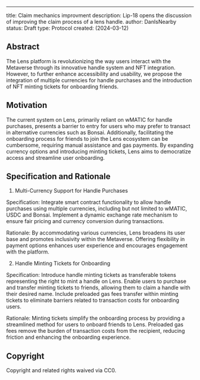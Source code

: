 ---
title: Claim mechanics improvment 
description: Lip-18 opens the discussion of improving the claim process of a lens handle.
author: DanIsNearby
status: Draft
type: Protocol
created: (2024-03-12)


## Abstract

The Lens platform is revolutionizing the way users interact with the Metaverse through its innovative handle system and NFT integration. However, to further enhance accessibility and usability, we propose the integration of multiple currencies for handle purchases and the introduction of NFT minting tickets for onboarding friends.


## Motivation

The current system on Lens, primarily reliant on wMATIC for handle purchases, presents a barrier to entry for users who may prefer to transact in alternative currencies such as Bonsai. Additionally, facilitating the onboarding process for friends to join the Lens ecosystem can be cumbersome, requiring manual assistance and gas payments. By expanding currency options and introducing minting tickets, Lens aims to democratize access and streamline user onboarding.

## Specification and Rationale
1. Multi-Currency Support for Handle Purchases

Specification:
Integrate smart contract functionality to allow handle purchases using multiple currencies, including but not limited to wMATIC, USDC and Bonsai.
Implement a dynamic exchange rate mechanism to ensure fair pricing and currency conversion during transactions.

Rationale:
By accommodating various currencies, Lens broadens its user base and promotes inclusivity within the Metaverse.
Offering flexibility in payment options enhances user experience and encourages engagement with the platform.

2. Handle Minting Tickets for Onboarding

Specification:
Introduce handle minting tickets as transferable tokens representing the right to mint a handle on Lens.
Enable users to purchase and transfer minting tickets to friends, allowing them to claim a handle with their desired name.
Include preloaded gas fees transfer within minting tickets to eliminate barriers related to transaction costs for onboarding users.

Rationale:
Minting tickets simplify the onboarding process by providing a streamlined method for users to onboard friends to Lens.
Preloaded gas fees remove the burden of transaction costs from the recipient, reducing friction and enhancing the onboarding experience.

## Copyright

Copyright and related rights waived via CC0.
